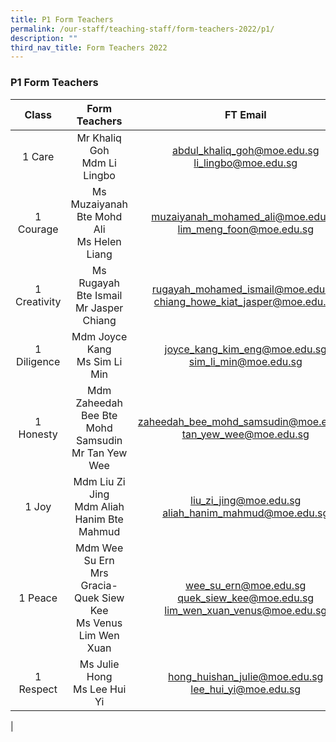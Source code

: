 ```yaml
---
title: P1 Form Teachers
permalink: /our-staff/teaching-staff/form-teachers-2022/p1/
description: ""
third_nav_title: Form Teachers 2022
---
```

### **P1 Form Teachers**

| Class | Form Teachers | FT Email |
|:---:|:---:|:---:|
| 1 Care | Mr Khaliq Goh <br> Mdm Li Lingbo | abdul_khaliq_goh@moe.edu.sg <br> li_lingbo@moe.edu.sg |
|  1 Courage | Ms Muzaiyanah Bte Mohd Ali <br> Ms Helen Liang | muzaiyanah_mohamed_ali@moe.edu.sg <br> lim_meng_foon@moe.edu.sg |
|  1 Creativity | Ms Rugayah Bte Ismail <br> Mr Jasper Chiang | rugayah_mohamed_ismail@moe.edu.sg <br> chiang_howe_kiat_jasper@moe.edu.sg |
| 1 Diligence  | Mdm Joyce Kang <br> Ms Sim Li Min | joyce_kang_kim_eng@moe.edu.sg <br> sim_li_min@moe.edu.sg |
| 1 Honesty  | Mdm Zaheedah Bee Bte Mohd Samsudin <br> Mr Tan Yew Wee | zaheedah_bee_mohd_samsudin@moe.edu.sg <br> tan_yew_wee@moe.edu.sg |
|  1 Joy | Mdm Liu Zi Jing <br> Mdm Aliah Hanim Bte Mahmud | liu_zi_jing@moe.edu.sg <br> aliah_hanim_mahmud@moe.edu.sg |
|  1 Peace | Mdm Wee Su Ern <br> Mrs Gracia-Quek Siew Kee <br> Ms Venus Lim Wen Xuan | wee_su_ern@moe.edu.sg <br> quek_siew_kee@moe.edu.sg <br> lim_wen_xuan_venus@moe.edu.sg |
| 1 Respect  | Ms Julie Hong <br> Ms Lee Hui Yi | hong_huishan_julie@moe.edu.sg <br> lee_hui_yi@moe.edu.sg |
|
